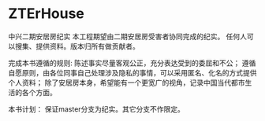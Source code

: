 ﻿# ZTErHouse
中兴二期安居房纪实
  本工程期望由二期安居房受害者协同完成的纪实。
  任何人可以搜集、提供资料。版本归所有做贡献者。

完成本书遵循的规则:
  陈述事实尽量客观公正，充分表达受到的委屈和不公；
  遵循自愿原则，由各位同事自己处理涉及隐私的事情，可以采用匿名、化名的方式提供个人资料；
  除了安居房本身，希望能有一个更宽广的视角，记录中国当代都市生活的各个方面。



本书计划：
  保证master分支为纪实。其它分支不作限定。
